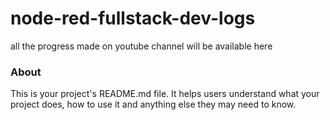 node-red-fullstack-dev-logs
===========================

all the progress made on youtube channel will be available here

### About

This is your project's README.md file. It helps users understand what your
project does, how to use it and anything else they may need to know.